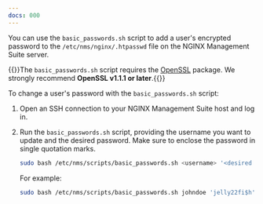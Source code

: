 ```yaml
---
docs: 000
---
```


You can use the `basic_passwords.sh` script to add a user's encrypted password to the `/etc/nms/nginx/.htpasswd` file on the NGINX Management Suite server. 

{{<note>}}The `basic_passwords.sh` script requires the [OpenSSL](https://www.openssl.org) package. We strongly recommend **OpenSSL v1.1.1 or later**.{{</note>}}

To change a user's password with the `basic_passwords.sh` script:

1. Open an SSH connection to your NGINX Management Suite host and log in.
2. Run the `basic_passwords.sh` script, providing the username you want to update and the desired password. Make sure to enclose the password in single quotation marks.

    ```bash
    sudo bash /etc/nms/scripts/basic_passwords.sh <username> '<desired password>'
    ```

    For example:

    ```bash
    sudo bash /etc/nms/scripts/basic_passwords.sh johndoe 'jelly22fi$h'
    ```
